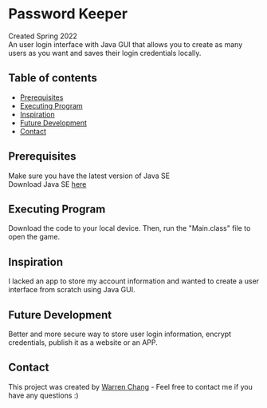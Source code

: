 # Password Keeper

Created Spring 2022<br>
An user login interface with Java GUI that allows you to create as many users as you want and saves their login credentials locally. 

## Table of contents
* [Prerequisites](#prerequisites)
* [Executing Program](#executing-program)
* [Inspiration](#inspiration)
* [Future Development](#future-development)
* [Contact](#contact)


## Prerequisites

Make sure you have the latest version of Java SE<br>
Download Java SE [here](https://www.oracle.com/java/technologies/javase-downloads.html)


## Executing Program

Download the code to your local device. Then, run the "Main.class" file to open the game. 

## Inspiration

I lacked an app to store my account information and wanted to create a user interface from scratch using Java GUI. 

## Future Development

Better and more secure way to store user login information, encrypt credentials, publish it as a website or an APP. 

## Contact

This project was created by [Warren Chang](https://www.linkedin.com/in/warren-chang-215644229/) - Feel free to contact me if you have any questions :)

